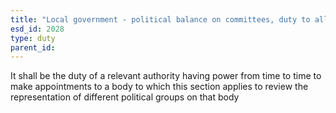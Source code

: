 ```yaml
---
title: "Local government - political balance on committees, duty to allocate seats to political groups"
esd_id: 2028
type: duty
parent_id:  
---
```


It shall be the duty of a relevant authority having power from time to time to make appointments to a body to which this section applies to review the representation of different political groups on that body

